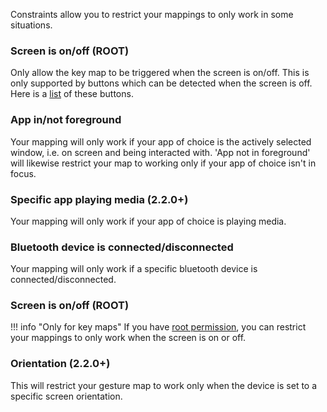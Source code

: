Constraints allow you to restrict your mappings to only work in some situations.

### Screen is on/off (ROOT)
Only allow the key map to be triggered when the screen is on/off. This is only supported by buttons which can be detected when the screen is off.  Here is a [list](keymaps.md#detect-trigger-when-screen-is-off-root-200)  of these buttons.

### App in/not foreground
Your mapping will only work if your app of choice is the actively selected window, i.e. on screen and being interacted with. 'App not in foreground' will likewise restrict your map to working only if your app of choice isn't in focus.

### Specific app playing media (2.2.0+)
Your mapping will only work if your app of choice is playing media.

### Bluetooth device is connected/disconnected
Your mapping will only work if a specific bluetooth device is connected/disconnected.

### Screen is on/off (ROOT)

!!! info "Only for key maps"
If you have [root permission](#), you can restrict your mappings to only work when the screen is on or off. 

### Orientation (2.2.0+)
This will restrict your gesture map to work only when the device is set to a specific screen orientation.
